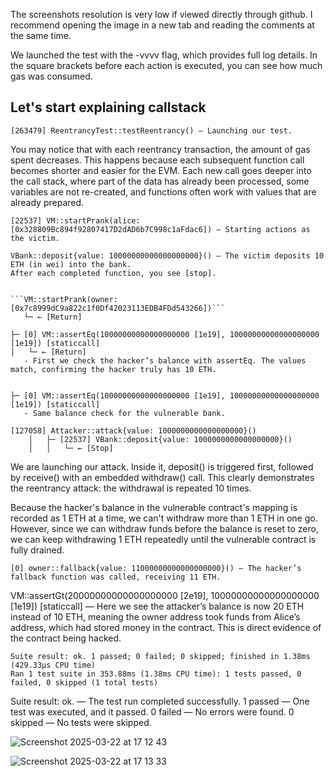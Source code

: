The screenshots resolution is very low if viewed directly through github. I recommend opening the image in a new tab and reading the comments at the same time.

We launched the test with the -vvvv flag, which provides full log details. In the square brackets before each action is executed, you can see how much gas was consumed.

## Let's start explaining callstack
```text
[263479] ReentrancyTest::testReentrancy() – Launching our test.
```
You may notice that with each reentrancy transaction, the amount of gas spent decreases.
This happens because each subsequent function call becomes shorter and easier for the EVM.
Each new call goes deeper into the call stack, where part of the data has already been processed, some variables are not re-created, and functions often work with values that are already prepared.
```text
[22537] VM::startPrank(alice: [0x328809Bc894f92807417D2dAD6b7C998c1aFdac6]) – Starting actions as the victim.
```
```text
VBank::deposit{value: 10000000000000000000}() – The victim deposits 10 ETH (in wei) into the bank.
After each completed function, you see [stop].


```VM::startPrank(owner: [0x7c8999dC9a822c1f0Df42023113EDB4FDd543266])```
   └─ ← [Return]
```

    ├─ [0] VM::assertEq(10000000000000000000 [1e19], 10000000000000000000 [1e19]) [staticcall]
    │   └─ ← [Return]
       - First we check the hacker’s balance with assertEq. The values match, confirming the hacker truly has 10 ETH.


    ├─ [0] VM::assertEq(10000000000000000000 [1e19], 10000000000000000000 [1e19]) [staticcall]
       - Same balance check for the vulnerable bank. 

```text
[127058] Attacker::attack{value: 1000000000000000000}()
    │   ├─ [22537] VBank::deposit{value: 1000000000000000000}()
    │   │   └─ ← [Stop]
```
We are launching our attack. Inside it, deposit() is triggered first, followed by receive() with an embedded withdraw() call. This clearly demonstrates the reentrancy attack: the withdrawal is repeated 10 times. 

Because the hacker's balance in the vulnerable contract's mapping is recorded as 1 ETH at a time, we can't withdraw more than 1 ETH in one go. However, since we can withdraw funds before the balance is reset to zero, we can keep withdrawing 1 ETH repeatedly until the vulnerable contract is fully drained.
```text
[0] owner::fallback{value: 11000000000000000000}() — The hacker’s fallback function was called, receiving 11 ETH.
```
VM::assertGt(20000000000000000000 [2e19], 10000000000000000000 [1e19]) [staticcall] — Here we see the attacker’s balance is now 20 ETH instead of 10 ETH, meaning the owner address took funds from Alice’s address, which had stored money in the contract. This is direct evidence of the contract being hacked.
```text
Suite result: ok. 1 passed; 0 failed; 0 skipped; finished in 1.38ms (429.33µs CPU time)
Ran 1 test suite in 353.88ms (1.38ms CPU time): 1 tests passed, 0 failed, 0 skipped (1 total tests)
```
Suite result: ok. — The test run completed successfully.
1 passed — One test was executed, and it passed.
0 failed — No errors were found.
0 skipped — No tests were skipped.







       







![Screenshot 2025-03-22 at 17 12 43](https://github.com/user-attachments/assets/b69f654a-a34e-4a74-b9f6-1bafb163a162)

![Screenshot 2025-03-22 at 17 13 33](https://github.com/user-attachments/assets/c4feaf1d-67a5-4227-95dc-db248d3e95f2)
